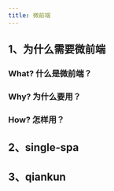 ```yaml
---
title: 微前端
---
```


## 1、为什么需要微前端

### What? 什么是微前端？

### Why? 为什么要用？

### How? 怎样用？

## 2、single-spa



## 3、qiankun





